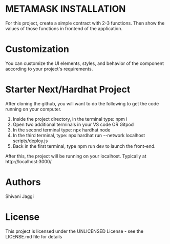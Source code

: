 # METAMASK INSTALLATION
For this project, create a simple contract with 2-3 functions. Then show the values of those functions in frontend of the application.

# Customization
You can customize the UI elements, styles, and behavior of the component according to your project's requirements. 

# Starter Next/Hardhat Project

After cloning the github, you will want to do the following to get the code running on your computer.

1. Inside the project directory, in the terminal type: npm i 
3. Open two additional terminals in your VS code OR Gitpod
4. In the second terminal type: npx hardhat node
5. In the third terminal, type: npx hardhat run --network localhost scripts/deploy.js
6. Back in the first terminal, type npm run dev to launch the front-end.

After this, the project will be running on your localhost. 
Typically at http://localhost:3000/

# Authors
Shivani Jaggi

# License
This project is licensed under the UNLICENSED License - see the LICENSE.md file for details
